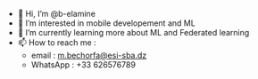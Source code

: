 - 👋 Hi, I’m @b-elamine
- 👀 I’m interested in mobile developement and ML
- 🌱 I’m currently learning more about ML and Federated learning 
- 📫 How to reach me : 
  - email : m.bechorfa@esi-sba.dz
  - WhatsApp : +33 626576789

<!---
b-elamine/b-elamine is a ✨ special ✨ repository because its `README.md` (this file) appears on your GitHub profile.
You can click the Preview link to take a look at your changes.
--->
